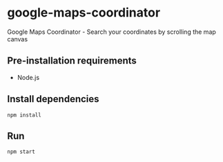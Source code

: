 # google-maps-coordinator
Google Maps Coordinator - Search your coordinates by scrolling the map canvas

## Pre-installation requirements
* Node.js

## Install dependencies
```npm install```

## Run
```npm start```
